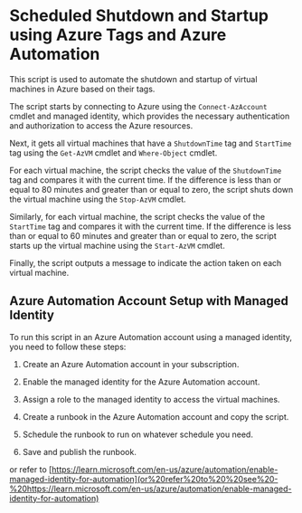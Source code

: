 # Scheduled Shutdown and Startup using Azure Tags and Azure Automation
 
This script is used to automate the shutdown and startup of virtual machines in Azure based on their tags.

The script starts by connecting to Azure using the `Connect-AzAccount` cmdlet and managed identity, which provides the necessary authentication and authorization to access the Azure resources.

Next, it gets all virtual machines that have a `ShutdownTime` tag and `StartTime` tag using the `Get-AzVM` cmdlet and `Where-Object` cmdlet.

For each virtual machine, the script checks the value of the `ShutdownTime` tag and compares it with the current time. If the difference is less than or equal to 80 minutes and greater than or equal to zero, the script shuts down the virtual machine using the `Stop-AzVM` cmdlet.

Similarly, for each virtual machine, the script checks the value of the `StartTime` tag and compares it with the current time. If the difference is less than or equal to 60 minutes and greater than or equal to zero, the script starts up the virtual machine using the `Start-AzVM` cmdlet.

Finally, the script outputs a message to indicate the action taken on each virtual machine.

## Azure Automation Account Setup with Managed Identity

To run this script in an Azure Automation account using a managed identity, you need to follow these steps:

1.  Create an Azure Automation account in your subscription.
    
2.  Enable the managed identity for the Azure Automation account.
    
3.  Assign a role to the managed identity to access the virtual machines.
    
4.  Create a runbook in the Azure Automation account and copy the script.
    
5.  Schedule the runbook to run on whatever schedule you need.
    
6.  Save and publish the runbook.

or refer to [https://learn.microsoft.com/en-us/azure/automation/enable-managed-identity-for-automation](or%20refer%20to%20%20see%20-%20https://learn.microsoft.com/en-us/azure/automation/enable-managed-identity-for-automation)
